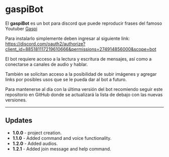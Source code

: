 # gaspiBot

El **gaspiBot** es un bot para discord que puede reproducir frases del famoso Youtuber [Gaspi](https://www.youtube.com/c/GaspiPD/videos)

Para instalarlo simplemente deben ingresar al siguiente link:
https://discord.com/oauth2/authorize?client_id=885181117219610666&permissions=274914856000&scope=bot

El bot requiere acceso a la lectura y escritura de mensajes, así como a conectarse a canales de audio y hablar.

También se solicitan acceso a la posibilidad de subir imágenes y agregar links por posibles usos que se le pueda dar al bot a futuro.

Para mantenerse al día con la última versión del bot recomiendo seguir este repositorio en GitHub donde se actualizará la lista de debajo con las nuevas versiones.

---

## Updates
* **1.0.0** - project creation.
* **1.1.0** - Added command and voice functionality.
* **1.2.0** - Added audios.
* **1.2.1** - Added join message and help command.